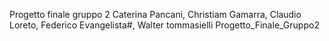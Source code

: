 Progetto finale gruppo 2
Caterina Pancani, Christiam Gamarra, Claudio Loreto, Federico Evangelista#, Walter tommasielli Progetto_Finale_Gruppo2
